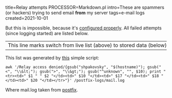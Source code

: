 title=Relay attempts
PROCESSOR=Markdown.pl
intro=These are spammers (or hackers) trying to send email <b>from</b> my server
tags=e-mail logs
created=2021-10-01

But this is impossible, because it's [configured properly][conf].
All failed attempts (since logging started) are listed below.
<p id="stat"></p>

[conf]: http://www.postfix.org/SMTPD_ACCESS_README.html

<div>
<style>
td,th {white-space: pre;}
/*
table { background-color: white; }
@media (prefers-color-scheme: dark) {
    table { background-color: black; }
}
*/
</style>
</div>

<table>
	<!--# include virtual="/logshow/relay-attempts.sh" -->
<tr><td colspan=5 style="text-align:left">This line marks switch from live list (above) to stored data (below)</td></tr>
	<!--# include file="relay-attempts.htm" -->
</table>

This list was generated by [this][sc] simple script:

	awk '/Relay access denied/{gsub("shpakovsky", "$(hostname)"); gsub("<", "\\&lt;"); gsub(">", "\\&gt;"); gsub("^unknown", "", $10); print "<tr><td>" $1 " " $2 "</td><td>" $10 "</td><td>" $17 "</td><td>" $18 "</td><td>" $20 "</td></tr>"}' /postfix-logs/mail.log

Where mail.log taken from [postfix][pf].

[sc]: https://github.com/Lex-2008/containers/blob/master/logshow.cont/data/html/realy-attempts.sh
[pf]: https://github.com/Lex-2008/containers/blob/master/postfix.cont/data/conf/main.cf#:~:text=maillog_file%20%3D%20/data/logs/-,mail.log,-maillog_file_prefixes%3D/data/logs

<script>
document.body.onload=function(){
	t=window.performance.timing;
	tt=document.getElementsByTagName('table')[0];
	document.getElementById('stat').innerHTML='Total <b>'+
		((tt.childNodes.length==2?tt.lastChild:tt).childNodes.length-1)+
		'</b> entries listed. Page received in <b>'+
		(t.responseEnd-t.requestStart)+  '</b>ms, plus <b>'+
		(t.domComplete-t.navigationStart-(t.responseEnd-t.requestStart))+
		'</b>ms overhead (reported by your browser).';
}
</script>
